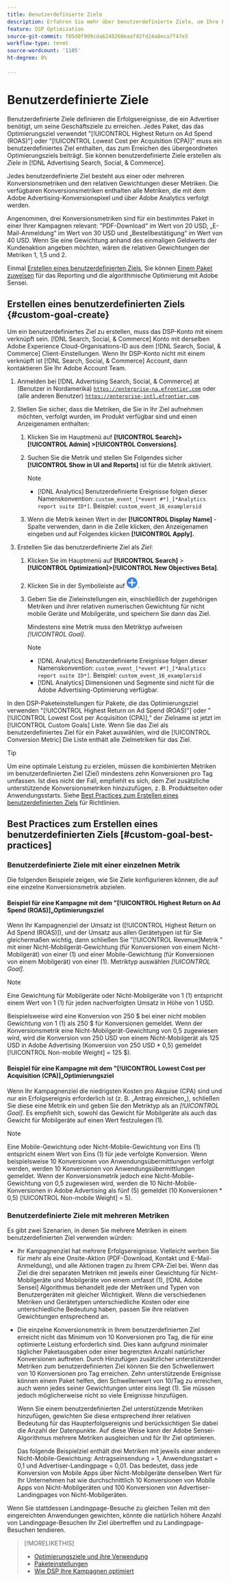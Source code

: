 ```yaml
---
title: Benutzerdefinierte Ziele
description: Erfahren Sie mehr über benutzerdefinierte Ziele, um Ihre Erfolgsereignisse in Paketen zu definieren, die für den niedrigsten CPA oder den höchsten ROAS optimiert sind.
feature: DSP Optimization
source-git-commit: f05d0f909cda6248260eaafd2fd24a8eca7f47e5
workflow-type: tm+mt
source-wordcount: '1105'
ht-degree: 0%

---
```


# Benutzerdefinierte Ziele

Benutzerdefinierte Ziele definieren die Erfolgsereignisse, die ein Advertiser benötigt, um seine Geschäftsziele zu erreichen. Jedes Paket, das das Optimierungsziel verwendet &quot;[!UICONTROL Highest Return on Ad Spend (ROAS)"] oder &quot;[!UICONTROL Lowest Cost per Acquisition (CPA)]&quot; muss ein benutzerdefiniertes Ziel enthalten, das zum Erreichen des übergeordneten Optimierungsziels beiträgt. Sie können benutzerdefinierte Ziele erstellen als *Ziele* in [!DNL Advertising Search, Social, & Commerce].

<!-- update image or omit it

![custom goals](/help/dsp/assets/objective-goals.png)
 -->

Jedes benutzerdefinierte Ziel besteht aus einer oder mehreren Konversionsmetriken und den relativen Gewichtungen dieser Metriken. Die verfügbaren Konversionsmetriken enthalten alle Metriken, die mit dem Adobe Advertising-Konversionspixel und über Adobe Analytics verfolgt werden.

Angenommen, drei Konversionsmetriken sind für ein bestimmtes Paket in einer Ihrer Kampagnen relevant: &quot;PDF-Download“ im Wert von 20 USD, „E-Mail-Anmeldung“ im Wert von 30 USD und „Bestellbestätigung“ im Wert von 40 USD. Wenn Sie eine Gewichtung anhand des einmaligen Geldwerts der Kundenaktion angeben möchten, wären die relativen Gewichtungen der Metriken 1, 1,5 und 2.

Einmal [Erstellen eines benutzerdefinierten Ziels](#custom-goal-create), Sie können [Einem Paket zuweisen](/help/dsp/campaign-management/packages/package-settings.md) für das Reporting und die algorithmische Optimierung mit Adobe Sensei.

## Erstellen eines benutzerdefinierten Ziels {#custom-goal-create}

Um ein benutzerdefiniertes Ziel zu erstellen, muss das DSP-Konto mit einem verknüpft sein. [!DNL Search, Social, & Commerce] Konto mit derselben Adobe Experience Cloud-Organisations-ID aus dem [!DNL Search, Social, & Commerce] Client-Einstellungen. Wenn Ihr DSP-Konto nicht mit einem verknüpft ist [!DNL Search, Social, & Commerce] Account, dann kontaktieren Sie Ihr Adobe Account Team.

1. Anmelden bei [!DNL Advertising Search, Social, & Commerce] at (Benutzer in Nordamerika) [`https://enterprise-na.efrontier.com`](https://enterprise-na.efrontier.com) oder (alle anderen Benutzer) [`https://enterprise-intl.efrontier.com`](https://enterprise-intl.efrontier.com).

1. Stellen Sie sicher, dass die Metriken, die Sie in Ihr Ziel aufnehmen möchten, verfolgt wurden, im Produkt verfügbar sind und einen Anzeigenamen enthalten:

   1. Klicken Sie im Hauptmenü auf **[!UICONTROL Search]> [!UICONTROL Admin] >[!UICONTROL Conversions]**.

   1. Suchen Sie die Metrik und stellen Sie Folgendes sicher **[!UICONTROL Show in UI and Reports]** ist für die Metrik aktiviert.

      >[!NOTE]
      >
      >* [!DNL Analytics] Benutzerdefinierte Ereignisse folgen dieser Namenskonvention: `custom_event_[*event #*]_[*Analytics report suite ID*]`. Beispiel: `custom_event_16_examplersid`

   1. Wenn die Metrik keinen Wert in der **[!UICONTROL Display Name]** -Spalte verwenden, dann in die Zelle klicken, den Anzeigenamen eingeben und auf Folgendes klicken **[!UICONTROL Apply].**

1. Erstellen Sie das benutzerdefinierte Ziel als *Ziel*:

   1. Klicken Sie im Hauptmenü auf **[!UICONTROL Search]** > **[!UICONTROL Optimization]>[!UICONTROL New Objectives Beta]**.

   1. Klicken Sie in der Symbolleiste auf ![Erstellen](/help/dsp/assets/create-search-ui.png "Erstellen").

   1. Geben Sie die Zieleinstellungen ein, einschließlich der zugehörigen Metriken und ihrer relativen numerischen Gewichtung für nicht mobile Geräte und Mobilgeräte, und speichern Sie dann das Ziel.

      Mindestens eine Metrik muss den Metriktyp aufweisen *[!UICONTROL Goal]*.

      >[!NOTE]
      >
      >* [!DNL Analytics] Benutzerdefinierte Ereignisse folgen dieser Namenskonvention: `custom_event_[*event #*]_[*Analytics report suite ID*]`. Beispiel: `custom_event_16_examplersid`
      >* [!DNL Analytics] Dimensionen und Segmente sind nicht für die Adobe Advertising-Optimierung verfügbar.

In den DSP-Paketeinstellungen für Pakete, die das Optimierungsziel verwenden &quot;[!UICONTROL Highest Return on Ad Spend (ROAS)"] oder &quot;[!UICONTROL Lowest Cost per Acquisition (CPA)],“ der Zielname ist jetzt im [!UICONTROL Custom Goals] Liste. Wenn Sie das Ziel als benutzerdefiniertes Ziel für ein Paket auswählen, wird die [!UICONTROL Conversion Metric] Die Liste enthält alle Zielmetriken für das Ziel.

>[!TIP]
>
>Um eine optimale Leistung zu erzielen, müssen die kombinierten Metriken im benutzerdefinierten Ziel (Ziel) mindestens zehn Konversionen pro Tag umfassen. Ist dies nicht der Fall, empfiehlt es sich, dem Ziel zusätzliche unterstützende Konversionsmetriken hinzuzufügen, z. B. Produktseiten oder Anwendungsstarts. Siehe [Best Practices zum Erstellen eines benutzerdefinierten Ziels](custom-goal-best-practices.md) für Richtlinien.

## Best Practices zum Erstellen eines benutzerdefinierten Ziels [#custom-goal-best-practices]

### Benutzerdefinierte Ziele mit einer einzelnen Metrik

Die folgenden Beispiele zeigen, wie Sie Ziele konfigurieren können, die auf eine einzelne Konversionsmetrik abzielen.

#### Beispiel für eine Kampagne mit dem &quot;[!UICONTROL Highest Return on Ad Spend (ROAS)]„Optimierungsziel

Wenn Ihr Kampagnenziel der Umsatz ist ([!UICONTROL Highest Return on Ad Spend (ROAS)]), und der Umsatz aus allen Gerätetypen ist für Sie gleichermaßen wichtig, dann schließen Sie &quot;[!UICONTROL Revenue]Metrik &quot; mit einer Nicht-Mobilgerät-Gewichtung (für Konversionen von einem Nicht-Mobilgerät) von einer (1) und einer Mobile-Gewichtung (für Konversionen von einem Mobilgerät) von einer (1). Metriktyp auswählen *[!UICONTROL Goal]*.

<!-- update image or delete 

![example of a ROAS custom goal with a single conversion metric](/help/dsp/assets/custom-goal-roas.png)

-->

>[!NOTE]
>
> Eine Gewichtung für Mobilgeräte oder Nicht-Mobilgeräte von 1 (1) entspricht einem Wert von 1 (1) für jeden nachverfolgten Umsatz in Höhe von 1 USD.
>
> Beispielsweise wird eine Konversion von 250 $ bei einer nicht mobilen Gewichtung von 1 (1) als 250 $ für Konversionen gemeldet. Wenn der Konversionsmetrik eine Nicht-Mobilgerät-Gewichtung von 0,5 zugewiesen wird, wird die Konversion von 250 USD von einem Nicht-Mobilgerät als 125 USD in Adobe Advertising (Konversion von 250 USD * 0,5) gemeldet [!UICONTROL Non-mobile Weight] = 125 $).

#### Beispiel für eine Kampagne mit dem &quot;[!UICONTROL Lowest Cost per Acquisition (CPA)]„Optimierungsziel

Wenn Ihr Kampagnenziel die niedrigsten Kosten pro Akquise (CPA) sind und nur ein Erfolgsereignis erforderlich ist (z. B. „Antrag einreichen„), schließen Sie diese eine Metrik ein und geben Sie den Metriktyp als an *[!UICONTROL Goal]*. Es empfiehlt sich, sowohl das Gewicht für Mobilgeräte als auch das Gewicht für Mobilgeräte auf einen Wert festzulegen (1).

<!-- update image or delete 

![example of a CPA custom goal with a single conversion metric](/help/dsp/assets/custom-goal-roas.png)

-->

>[!NOTE]
>
> Eine Mobile-Gewichtung oder Nicht-Mobile-Gewichtung von Eins (1) entspricht einem Wert von Eins (1) für jede verfolgte Konversion. Wenn beispielsweise 10 Konversionen von Anwendungsübermittlungen verfolgt werden, werden 10 Konversionen von Anwendungsübermittlungen gemeldet. Wenn der Konversionsmetrik jedoch eine Nicht-Mobile-Gewichtung von 0,5 zugewiesen wird, werden die 10 Nicht-Mobile-Konversionen in Adobe Advertising als fünf (5) gemeldet (10 Konversionen * 0,5) [!UICONTROL Non-mobile Weight] = 5).

### Benutzerdefinierte Ziele mit mehreren Metriken

Es gibt zwei Szenarien, in denen Sie mehrere Metriken in einem benutzerdefinierten Ziel verwenden würden:

* Ihr Kampagnenziel hat mehrere Erfolgsereignisse. Vielleicht werben Sie für mehr als eine Onsite-Aktion (PDF-Download, Kontakt und E-Mail-Anmeldung), und alle Aktionen tragen zu Ihrem CPA-Ziel bei. Wenn das Ziel die drei separaten Metriken mit jeweils einer Gewichtung für Nicht-Mobilgeräte und Mobilgeräte von einem umfasst (1), [!DNL Adobe Sensei] Algorithmus behandelt jede der Metriken und Typen von Benutzergeräten mit gleicher Wichtigkeit. Wenn die verschiedenen Metriken und Gerätetypen unterschiedliche Kosten oder eine unterschiedliche Bedeutung haben, passen Sie ihre relativen Gewichtungen entsprechend an.

<!-- update image or delete it and adjust the wording above

   ![example of a custom goal with multiple metrics](/help/dsp/assets/custom-goal-multiple-properties.png)

-->

* Die einzelne Konversionsmetrik in Ihrem benutzerdefinierten Ziel erreicht nicht das Minimum von 10 Konversionen pro Tag, die für eine optimierte Leistung erforderlich sind. Dies kann aufgrund minimaler täglicher Paketausgaben oder einer begrenzten Anzahl natürlicher Konversionen auftreten. Durch Hinzufügen zusätzlicher unterstützender Metriken zum benutzerdefinierten Ziel können Sie den Schwellenwert von 10 Konversionen pro Tag erreichen. Zehn unterstützende Ereignisse können einem Paket helfen, den Schwellenwert von 10/Tag zu erreichen, auch wenn jedes seiner Gewichtungen unter eins liegt (1). Sie müssen jedoch möglicherweise nicht so viele Ereignisse hinzufügen.

  Wenn Sie einem benutzerdefinierten Ziel unterstützende Metriken hinzufügen, gewichten Sie diese entsprechend ihrer relativen Bedeutung für das Haupterfolgsereignis und berücksichtigen Sie dabei die Anzahl der Datenpunkte. Auf diese Weise kann der Adobe Sensei-Algorithmus mehrere Metriken ausgleichen und für Ihr Ziel optimieren.

  Das folgende Beispielziel enthält drei Metriken mit jeweils einer anderen Nicht-Mobile-Gewichtung: Antragseinsendung = 1, Anwendungsstart = 0,1 und Advertiser-Landingpage = 0,01. Das bedeutet, dass jede Konversion von Mobile Apps über Nicht-Mobilgeräte denselben Wert für Ihr Unternehmen hat wie durchschnittlich 10 Konversionen von Mobile Apps von Nicht-Mobilgeräten und 100 Konversionen von Advertiser-Landingpages von Nicht-Mobilgeräten.

<!-- update image or delete it and adjust the wording above

   ![example of a custom goal with multiple metrics](/help/dsp/assets/custom-goal-multiple-properties2.png)

-->

Wenn Sie stattdessen Landingpage-Besuche zu gleichen Teilen mit den eingereichten Anwendungen gewichten, könnte die natürlich höhere Anzahl von Landingpage-Besuchen Ihr Ziel übertreffen und zu Landingpage-Besuchen tendieren.<!--reword-->

>[!MORELIKETHIS]
>
>* [Optimierungsziele und ihre Verwendung](optimization-goals.md)
>* [Paketeinstellungen](/help/dsp/campaign-management/packages/package-settings.md)
> * [Wie DSP Ihre Kampagnen optimiert](optimization-how-dsp-optimizes-campaigns.md)

